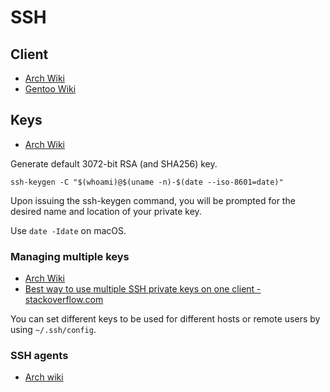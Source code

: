 # SSH

## Client

- [Arch Wiki](https://wiki.archlinux.org/title/OpenSSH)
- [Gentoo Wiki](https://wiki.gentoo.org/wiki/SSH)

## Keys

- [Arch Wiki](https://wiki.archlinux.org/title/SSH_keys)

Generate default 3072-bit RSA (and SHA256) key.

```console
ssh-keygen -C "$(whoami)@$(uname -n)-$(date --iso-8601=date)"
```

Upon issuing the ssh-keygen command, you will be prompted for the desired name and location of your private key.

Use `date -Idate` on macOS.

### Managing multiple keys

- [Arch Wiki](https://wiki.archlinux.org/title/SSH_keys#Managing_multiple_keys)
- [Best way to use multiple SSH private keys on one client - stackoverflow.com](https://stackoverflow.com/questions/2419566/best-way-to-use-multiple-ssh-private-keys-on-one-client)

You can set different keys to be used for different hosts or remote users by using `~/.ssh/config`.

### SSH agents

- [Arch wiki](https://wiki.archlinux.org/title/SSH_keys#SSH_agents)
